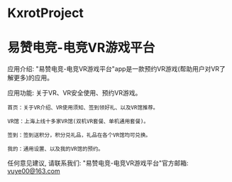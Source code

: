 # KxrotProject
# 易赞电竞-电竞VR游戏平台

  应用介绍: "易赞电竞-电竞VR游戏平台"app是一款预约VR游戏(帮助用户对VR了解更多)的应用。

  应用功能: 关于VR、VR安全使用、预约VR游戏。
  
    首页：关于VR介绍、VR使用须知、签到领好礼、以及VR馆推荐。
    
    VR馆：上海上线十多家VR馆(双机VR套餐、单机通用套餐)。
    
    签到：签到送积分，积分兑礼品，礼品在各个VR馆均可兑换。
    
    我的：通用设置、以及我的VR馆的预约。
    
  任何意见建议, 请联系我们: 
  "易赞电竞-电竞VR游戏平台"官方邮箱: vuye00@163.com
